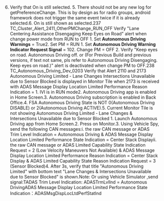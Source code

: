 6. Verify that On is still selected. 5. There should not be any new log for getPreferenceChange. This is by design as for radio groups, android framework does not trigger the same event twice if it is already selected.6. On is still shown as selected.237 TC_Cluster_Alert_2411_OtherPMChange_RUN_OFF Verify "Lane Centering Assistance Disengaging Keep Eyes on Road" alert when change power mode from RUN to OFF 1. Set **Autonomous Driving Warnings** = True2. Set PM = RUN 1. Set **Autonomous Driving Warning Indicator Request Signal** = 102. Change PM = OFF 2. Verify "Keep eyes on road. Autonomous Driving off. or (For Previous Build and previous versions, if text not same, pls refer to Autonomous Driving Disengaging. Keep eyes on road.)" alert is deactivated when change PM to OFF.238 TC_Autonomous_Driving_Dev_0203 Verify that Alert 2110 and 2173 Autonomous Driving Limited - Lane Changes Intersections Unavailable due to Sensor Blocked is displayed in Monitor Tile when 2173 is received with ADAS Message Display Location Limited Performance Reason Indication = 1. IVI is in RUN mode2. Autonomous Driving app is enabled in Home Screen.3. Autonomous Driving subscription is enabled in Back Office.4. FSA Autonomous Driving State is NOT 0(Autonomous Driving DISABLE) or 2(Autonomous Driving ACTIVE).5. Current Monitor Tile is not showing Autonomous Driving Limited - Lane Changes & Intersections Unavailable due to Sensor Blocked 1. Launch Autonomous Driving app from Home Screen.2. Press on Monitor.3. Using Vehicle Spy, send the following CAN messages:i. the raw CAN message or ADAS Trim Level Indication = Autonomous Driving & ADAS Message Display Location Limited Performance State Indication = Center Stack Displayii. the raw CAN message or ADAS Limited Capability State Indication Request = 2 (Low Velocity Maneuvers Not Available) & ADAS Message Display Location Limited Performance Reason Indication = Center Stack Display & ADAS Limited Capability State Reason Indication Request = 3 (Sensor Blocked)4. After 3s, verify that title "Autonomous Driving Limited" with bottom text "Lane Changes & Intersections Unavailable due to Sensor Blocked" is shown.Note: Or using Vehicle Simulator ,send signal:TADAS Trim Level Indication: ADASTrmLvlInd = Autonomous DrivingADAS Message Display Location Limited Performance State Indication：ADASMsgDispLocLtdPerfStatInd